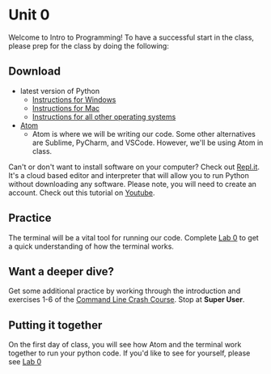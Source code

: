 # <a id="unit-0"></a>Unit 0
Welcome to Intro to Programming! To have a successful start in the class, please prep for the class by doing the following:

## Download
- latest version of Python
  - [Instructions for Windows](https://github.com/PdxCodeGuild/IntroToProgramming/tree/master/documentation/python_windows.md)
  - [Instructions for Mac](https://github.com/PdxCodeGuild/IntroToProgramming/tree/master/documentation/python_mac.md)
  - [Instructions for all other operating systems](https://realpython.com/installing-python/)
- [Atom](https://atom.io/)
  - Atom is where we will be writing our code. Some other alternatives are Sublime, PyCharm, and VSCode. However, we'll be using Atom in class.

Can't or don't want to install software on your computer? Check out [Repl.it](repl.it). It's a cloud based editor and interpreter that will allow you to run Python without downloading any software. Please note, you will need to create an account. Check out this tutorial on [Youtube](https://www.youtube.com/watch?v=GSAf97ROes4).


## Practice
The terminal will be a vital tool for running our code. Complete [Lab 0](https://github.com/PdxCodeGuild/IntroToProgramming/blob/master/labs/lab00-newfolder.md) to get a quick understanding of how the terminal works.

## Want a deeper dive?

Get some additional practice by working through the introduction and exercises 1-6 of the [Command Line Crash Course](https://www.vikingcodeschool.com/web-development-basics/a-command-line-crash-course). Stop at **Super User**.

## Putting it together

On the first day of class, you will see how Atom and the terminal work together to run your python code. If you'd like to see for yourself, please see [Lab 0](https://github.com/PdxCodeGuild/IntroToProgramming/blob/master/labs/lab00-interpreter.md)